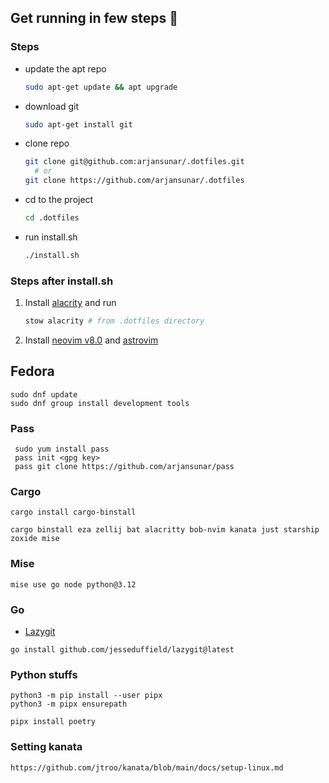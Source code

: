 ## Get running in few steps 🚀

### Steps

- update the apt repo

  ```bash
  sudo apt-get update && apt upgrade
  ```

- download git

  ```bash
  sudo apt-get install git
  ```

- clone repo

  ```bash
  git clone git@github.com:arjansunar/.dotfiles.git
    # or
  git clone https://github.com/arjansunar/.dotfiles
  ```

- cd to the project

  ```bash
  cd .dotfiles
  ```

- run install.sh

  ```bash
  ./install.sh
  ```

### Steps after install.sh

1. Install [alacrity](https://github.com/alacritty/alacritty/blob/master/INSTALL.md) and run

   ```bash
   stow alacrity # from .dotfiles directory
   ```

2. Install [neovim v8.0](https://github.com/neovim/neovim/releases/tag/v0.8.0) and [astrovim](https://astronvim.github.io/)

## Fedora

```
sudo dnf update
sudo dnf group install development tools
```

### Pass

```fish
 sudo yum install pass
 pass init <gpg key>
 pass git clone https://github.com/arjansunar/pass
```

### Cargo

```fish
cargo install cargo-binstall
```

```fish
cargo binstall eza zellij bat alacritty bob-nvim kanata just starship zoxide mise
```

### Mise

```fish
mise use go node python@3.12
```

### Go

- [Lazygit](https://github.com/jesseduffield/lazygit?tab=readme-ov-file#go)

```fish
go install github.com/jesseduffield/lazygit@latest
```

### Python stuffs

```fish
python3 -m pip install --user pipx
python3 -m pipx ensurepath
```

```fish
pipx install poetry
```

### Setting kanata

```
https://github.com/jtroo/kanata/blob/main/docs/setup-linux.md
```
